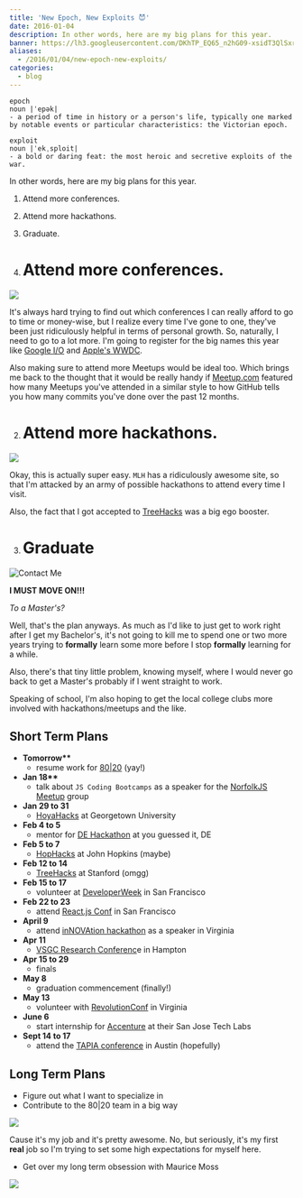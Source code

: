 ```yaml
---
title: 'New Epoch, New Exploits 😈'
date: 2016-01-04
description: In other words, here are my big plans for this year.
banner: https://lh3.googleusercontent.com/DKhTP_EQ65_n2hG09-xsidT3QlSxrGiBdiG2KlZbGIHRQbAb7_TqRem9RsYlSizB9kei7wa7-4RZvJE8uZWp4uNACnf--475CH1Tks3xX_6aKMqGZBtjmrV7x27-oFOY86EVG2_zzuco3OIRDr1ZHGZanfjsYPmT7n7kuOfiDKZ9ZdPZPLqNmw1H5VHBfSAfSVufKpchFv1z8sEgQNsExmsezJ4IgCvbhRctNfwM-MQ-fMmUGAX9v479bph1M4D6Jb5uniix1X7t2bpqOcYkuu5JXaeDWYxyIm08789wUzLTGYkbD8FLSD47bhVwrYtXvY27_k74G530rg2ayb7lmu7501-8o8lqf8pOLxCWVlnjO2ofnf-YvKiPqMFK8P8AuqSxx52OdTYE3UJhDkxNYCbDVOfB844-I6pk-6j_gHVc04eruW4kRxKZevrGVipWg0NU8beTBhy6BoujJAsGYPVZcoBnPQEzbpRXsLaMhIN29GSQwyTh0bOUJX7yDsH5-wI0qSn8fI_Tkv4t6RhmVTc1BxEt939INCBh_eQBlj6A3a8D8zX0t-elc7xGlJtBedSeLkezXICaonynWzOZMyHBaFZYmpNXXPoYmhq_imhUSY9gbjhGhsHbSZsfIlHT=w1100-h560-no
aliases:
  - /2016/01/04/new-epoch-new-exploits/
categories:
  - blog
---
```


    epoch
    noun |ˈepək|
    - a period of time in history or a person's life, typically one marked by notable events or particular characteristics: the Victorian epoch.

    exploit
    noun |ˈekˌsploit|
    - a bold or daring feat: the most heroic and secretive exploits of the war.

In other words, here are my big plans for this year.

1.  Attend more conferences.
2.  Attend more hackathons.
3.  Graduate.

4.  # Attend more conferences.

![](https://tech.m6web.fr/images/posts/reactconf/reactconf.png)

It's always hard trying to find out which conferences I can really afford to go to time or money-wise, but I realize every time I've gone to one, they've been just ridiculously helpful in terms of personal growth. So, naturally, I need to go to a lot more. I'm going to register for the big names this year like [Google I/O](https://events.google.com/io2015/) and [Apple's WWDC](https://developer.apple.com/wwdc/).

Also making sure to attend more Meetups would be ideal too. Which brings me back to the thought that it would be really handy if [Meetup.com](https://Meetup.com) featured how many Meetups you've attended in a similar style to how GitHub tells you how many commits you've done over the past 12 months.

2.  # Attend more hackathons.

![](https://pbs.twimg.com/profile_banners/2540497273/1446852280/1500x500)

Okay, this is actually super easy. `MLH` has a ridiculously awesome site, so that I'm attacked by an army of possible hackathons to attend every time I visit.

Also, the fact that I got accepted to [TreeHacks](https://treehacks.com) was a big ego booster.

3.  # Graduate

![Contact Me](https://lh3.googleusercontent.com/TpPl1yf99swqZuSKeNILX3smgc4ENqPJWvndZ4x1FOEJ-y3kzxIvyK6moA-p4ByIjf0KHhHdDH8chGBbtjXNMzR0gT4Is2OL11S9kbtqWF7sk2GggXvWqWbtd28Ooyz4O1PpayS8jgCyOZvRFi_asXHB7fzBGffmXzFt9hrcP5UzP1UTCO-q9i_-_EepikZKcFpXHP_PJI-5uS1YSlJ_pR4gPmEW1Fy_VypNZFG0vbHGLS2LnYisohgFaX1ieCB4njWrSwmkY4m-_84JAqBvDRbgdw0M9WHk3jnS6RWyGMi1I0XqB1GPk4yI95HhgDb9ImkpJlut0lK0wbVQsKdGl5ZCJjPo4PjnRxW8Wg3uLbAdw6FxjHvxYL32Oko-Bx4iljWLq1e2EIgiy8LtL4fKarDf8vEZqG9DGcmiXnbyzvfBUf5w4RPmxh-qMG_sL_YfiIhrOyADg45Ll0ZRzmwkYB8_NOsWZMWw72PDQ2t7LbVitoNZBKIkzG45hGx0kaHVMYqEUpet4Tme28bc3xNTaE3IM37ECBml5bOjZy6UMGjPv11nLJRL5ZlfNaa9zGe_VvpB2z2x3tV6wHBdUTPIbWmb5-qEtE047O9HXrhu_DkbapWFy1qe-VRM4z9oLbhb=w1452-h970-no)

**I MUST MOVE ON!!!**

_To a Master's?_

Well, that's the plan anyways. As much as I'd like to just get to work right after I get my Bachelor's, it's not going to kill me to spend one or two more years trying to **formally** learn some more before I stop **formally** learning for a while.

Also, there's that tiny little problem, knowing myself, where I would never go back to get a Master's probably if I went straight to work.

Speaking of school, I'm also hoping to get the local college clubs more involved with hackathons/meetups and the like.

## Short Term Plans

- **Tomorrow\*\***
  - resume work for [80|20](https://8020.co) (yay!)
- **Jan 18\*\***
  - talk about `JS Coding Bootcamps` as a speaker for the [NorfolkJS Meetup](https://norfolkjs.org) group
- **Jan 29 to 31**
  - [HoyaHacks](https://hoyahacks.com) at Georgetown University
- **Feb 4 to 5**
  - mentor for [DE Hackathon](https://hackathon.dominionenterprises.com/) at you guessed it, DE
- **Feb 5 to 7**
  - [HopHacks](https://hophacks.com) at John Hopkins (maybe)
- **Feb 12 to 14**
  - [TreeHacks](https://treehacks.com) at Stanford (omgg)
- **Feb 15 to 17**
  - volunteer at [DeveloperWeek](https://www.developerweek.com/) in San Francisco
- **Feb 22 to 23**
  - attend [React.js Conf](https://conf.reactjs.com/) in San Francisco
- **April 9**
  - attend [inNOVAtion hackathon](https://www.novahackathon.org/) as a speaker in Virginia
- **Apr 11**
  - [VSGC Research Conferenc](https://www.vsgc.odu.edu/src/)e in Hampton
- **Apr 15 to 29**
  - finals
- **May 8**
  - graduation commencement (finally!)
- **May 13**
  - volunteer with [RevolutionConf](https://revolutionconf.com) in Virginia
- **June 6**
  - start internship for [Accenture](https://accenture.com) at their San Jose Tech Labs
- **Sept 14 to 17**
  - attend the [TAPIA conference](https://tapiaconference.org/) in Austin (hopefully)

## Long Term Plans

- Figure out what I want to specialize in
- Contribute to the 80|20 team in a big way

![](https://i.imgur.com/HPF7tPV.jpg)

Cause it's my job and it's pretty awesome. No, but seriously, it's my first **real** job so I'm trying to set some high expectations for myself here.

- Get over my long term obsession with Maurice Moss

![](https://i.giphy.com/1C8bHHJturSx2.gif)
